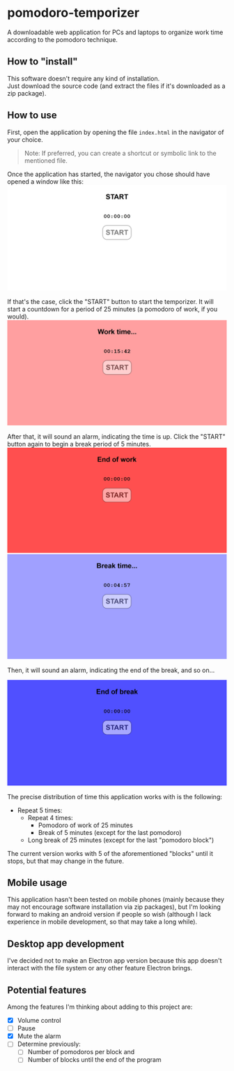 # pomodoro-temporizer
A downloadable web application for PCs and laptops to organize work time according to the pomodoro technique.

## How to "install"
This software doesn't require any kind of installation.<br>
Just download the source code (and extract the files if it's downloaded as a zip package).

## How to use
First, open the application by opening the file `index.html` in the navigator of your choice.
> Note: If preferred, you can create a shortcut or symbolic link to the mentioned file.

Once the application has started, the navigator you chose should have opened a window like this:
![Screenshot of the start state](https://raw.githubusercontent.com/santiagodeolivera/pomodoro-temporizer/main/README-images/screenshot-start.jpg)

If that's the case, click the "START" button to start the temporizer. It will start a countdown for a period of 25 minutes (a pomodoro of work, if you would).<br>
![Screenshot of the work state](https://raw.githubusercontent.com/santiagodeolivera/pomodoro-temporizer/main/README-images/screenshot-work.jpg)

After that, it will sound an alarm, indicating the time is up. Click the "START" button again to begin a break period of 5 minutes.<br>
![Screenshot of the end of work state](https://raw.githubusercontent.com/santiagodeolivera/pomodoro-temporizer/main/README-images/screenshot-end-work.jpg)
![Screenshot of the break state](https://raw.githubusercontent.com/santiagodeolivera/pomodoro-temporizer/main/README-images/screenshot-break.jpg)

Then, it will sound an alarm, indicating the end of the break, and so on...

![Screenshot of the end of break state](https://raw.githubusercontent.com/santiagodeolivera/pomodoro-temporizer/main/README-images/screenshot-end-break.jpg)

The precise distribution of time this application works with is the following:
* Repeat 5 times:
	* Repeat 4 times:
		* Pomodoro of work of 25 minutes
		* Break of 5 minutes (except for the last pomodoro)
	* Long break of 25 minutes (except for the last "pomodoro block")

The current version works with 5 of the aforementioned "blocks" until it stops, but that may change in the future.

## Mobile usage

This application hasn't been tested on mobile phones (mainly because they may not encourage software installation via zip packages), but I'm looking forward to making an android version if people so wish (although I lack experience in mobile development, so that may take a long while).

## Desktop app development

I've decided not to make an Electron app version because this app doesn't interact with the file system or any other feature Electron brings.

## Potential features

Among the features I'm thinking about adding to this project are:

* [X] Volume control
* [ ] Pause
* [X] Mute the alarm
* [ ] Determine previously:
	* [ ] Number of pomodoros per block and
	* [ ] Number of blocks until the end of the program
